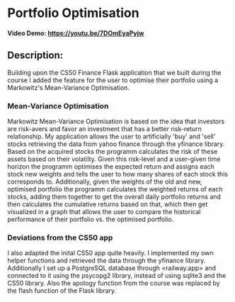 # Portfolio Optimisation 
#### Video Demo: <https://youtu.be/7DOmEyaPyjw>
## Description:
 Building upon the CS50 Finance Flask application that we built during the course I added the feature for the user to optimise their portfolio using a Markowitz's Mean-Variance Optimisation.

 ### Mean-Variance Optimisation
 Markowitz Mean-Variance Optimisation is based on the idea that investors are risk-avers and favor an investment that has a better risk-return relationship. My application allows the user to artificially 'buy' and 'sell' stocks retrieving the data from yahoo finance through the yfinance library. Based on the acquired stocks the programm calculates the risk of these assets based on their volatilty. Given this risk-level and a user-given time horizon the programm optimises the expected return and assigns each stock new weights and tells the user to how many shares of each stock this corresponds to. Additionally, given the weights of the old and new, optimised portfolio the programm calculates the weighted returns of each stocks, adding them together to get the overall daily portfolio returns and then calculates the cumulative returns based on that, which then get visualized in a graph that allows the user to compare the historical performance of their portfolio vs. the optimised portfolio.

 ### Deviations from the CS50 app
 I also adapted the inital CS50 app quite heavily. I implemented my own helper functions and retrieved the data through the yfinance library. Additionally I set up a PostgreSQL database through <railway.app> and connected to it using the psycopg2 library, instead of using sqlite3 and the CS50 library. Also the apology function from the course was replaced by the flash function of the Flask library. 